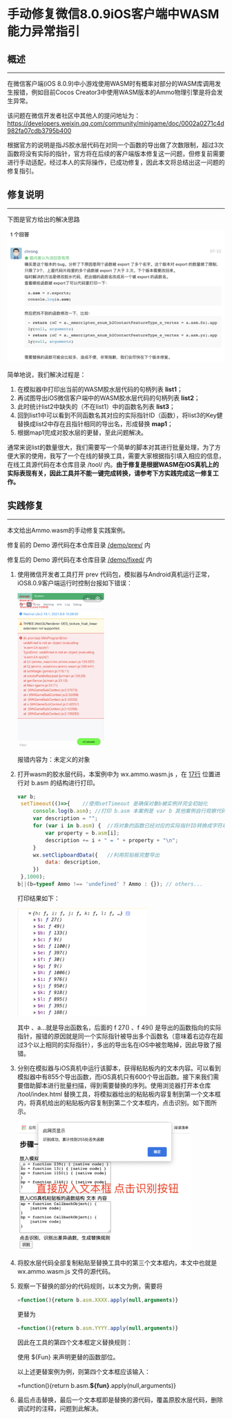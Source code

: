 # 手动修复微信8.0.9iOS客户端中WASM能力异常指引

## 概述

------

在微信客户端(iOS 8.0.9)中小游戏使用WASM时有概率对部分的WASM库调用发生报错，例如目前Cocos Creator3中使用WASM版本的Ammo物理引擎是将会发生异常。

该问题在微信开发者社区中其他人的提问地址为：https://developers.weixin.qq.com/community/minigame/doc/0002a0271c4d982fa07cdb3795b400

根据官方的说明是指JS胶水层代码在对同一个函数的导出做了次数限制，超过3次函数将没有实际的指针，官方将在后续的客户端版本修复这一问题，但修复前需要进行手动适配，经过本人的实际操作，已成功修复，因此本文将总结出这一问题的修复指引。



## 修复说明

------

下图是官方给出的解决思路

<img src="https://github.com/liuxinyumocn/WXWASMFIX/blob/master/img/WX20210812-154119@2x.png?raw=true" alt="image-20210410210434454" />



简单地说，我们解决过程是：

1. 在模拟器中打印出当前的WASM胶水层代码的句柄列表 **list1**；
2. 再试图导出iOS微信客户端中的WASM胶水层代码的句柄列表 **list2**；
3. 此时统计list2中缺失的（不在list1）中的函数名列表 **list3**；
4. 回到list1中可以看到不同函数名其对应的实际指针ID（函数），将list3的Key健替换成list2中存在且指针相同的导出名，形成替换 **map1**；
5. 根据map1完成对胶水层的更替，至此问题解决。

通常来说list的数量很大，我们需要写一个简单的脚本对其进行批量处理，为了方便大家的使用，我写了一个在线的替换工具，需要大家根据指引填入相应的信息，在线工具源代码在本仓库目录 /tool/ 内。**由于修复是根据WASM在iOS真机上的实际表现有关，因此工具并不能一键完成转换，请参考下方实践完成这一修复工作。**



## 实践修复

------

本文给出Ammo.wasm的手动修复实践案例。

修复前的 Demo 源代码在本仓库目录 [/demo/prev/](https://github.com/liuxinyumocn/WXWASMFIX/tree/master/demo/prev) 内

修复后的 Demo 源代码在本仓库目录 [/demo/fixed/](https://github.com/liuxinyumocn/WXWASMFIX/tree/master/demo/fixed) 内

1. 使用微信开发者工具打开 prev 代码包，模拟器与Android真机运行正常，iOS8.0.9客户端运行时控制台报如下错误：

   <img src="https://github.com/liuxinyumocn/WXWASMFIX/blob/master/img/WX20210812-170403@2x.png?raw=true" alt="image-20210812170326564" width="200" />

   报错内容为：未定义的对象

2. 打开wasm的胶水层代码，本案例中为 wx.ammo.wasm.js ，在 [17行](https://github.com/liuxinyumocn/WXWASMFIX/blob/master/demo/prev/ammo_wasm/wx.ammo.wasm.js#L17) 位置进行对 b.asm 的结构进行打印。

   ```javascript
   var b;
   	setTimeout(()=>{	//使用setTimeout 是确保对象b被实例并完全初始化
   		console.log(b.asm);	//打印 b.asm 本案例是 var b 其他案例自行观察代码
   		var description = "";
   		for (var i in b.asm) {	//将对象的函数已经对应的实际指针ID转换成字符串
   			var property = b.asm[i];
   			description += i + " = " + property + "\n";
   		}
   		wx.setClipboardData({	//利用剪贴板完整导出
   			data: description,
   		})
   	},1000);
   b||(b=typeof Ammo !== 'undefined' ? Ammo : {}); // others...
   ```

   打印结果如下：

   <img src="https://github.com/liuxinyumocn/WXWASMFIX/blob/master/img/WX20210812-171421@2x.png?raw=true" alt="image-20210812171431605" width="300" />

   其中 $、$a...就是导出函数名，后面的 f 27() 、f 49() 是导出的函数指向的实际指针，报错的原因就是同一个实际指针被导出多个函数名（意味着右边存在超过3个以上相同的实际指针），多出的导出名在iOS中被忽略掉，因此导致了报错。

3. 分别在模拟器与iOS真机中运行该脚本，获得粘贴板内的文本内容。可以看到模拟器中有855个导出函数，而iOS真机只有600个导出函数。接下来我们需要借助脚本进行批量扫描，得到需要替换的序列。使用浏览器打开本仓库 /tool/index.html 替换工具，将模拟器给出的粘贴板内容复制到第一个文本框内，将真机给出的粘贴板内容复制到第二个文本框内，点击识别。如下图所示。

   <img src="https://github.com/liuxinyumocn/WXWASMFIX/blob/master/img/WX20210813-103240@2x.png?raw=true" alt="image-20210813103450059" width="400" />

4. 将胶水层代码全部复制粘贴至替换工具中的第三个文本框内，本文中也就是 wx.ammo.wasm.js 文件的源代码。

5. 观察一下替换的部分的代码规则，以本文为例，需要将

   ```javascript
   =function(){return b.asm.XXXX.apply(null,arguments)}
   ```

   更替为

   ```javascript
   =function(){return b.asm.YYYY.apply(null,arguments)}
   ```

   因此在工具的第四个文本框定义替换规则：

   使用 ${Fun} 来声明更替的函数部位。

   以上述更替案例为例，则第四个文本框应该输入：

   =function(){return b.asm.**${fun}**.apply(null,arguments)}

6. 最后点击替换，最后一个文本框即是替换的源代码，覆盖原胶水层代码，删除调试时的注释，问题到此解决。





